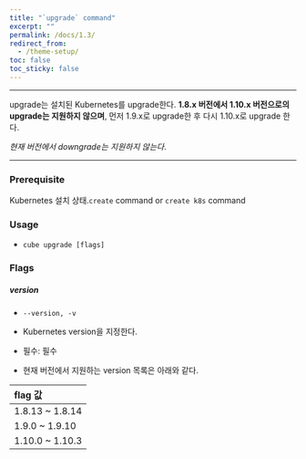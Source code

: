 ```yaml
---
title: "`upgrade` command"
excerpt: ""
permalink: /docs/1.3/
redirect_from:
  - /theme-setup/
toc: false
toc_sticky: false
---
```


---
upgrade는 설치된 Kubernetes를 upgrade한다. **1.8.x 버전에서 1.10.x 버전으로의 upgrade는 지원하지 않으며**, 먼저 1.9.x로 upgrade한 후 다시 1.10.x로 upgrade 한다.

_현재 버전에서 downgrade는 지원하지 않는다_.

---

### Prerequisite

Kubernetes 설치 상태.`create` command or `create k8s` command

### Usage

* `cube upgrade [flags]`

### Flags

##### version

* `--version, -v`

* Kubernetes version을 지정한다.

* 필수: 필수

* 현재 버전에서 지원하는 version 목록은 아래와 같다.

| flag 값 |
| :--- |
| 1.8.13 ~ 1.8.14 |
| 1.9.0 ~ 1.9.10 |
| 1.10.0 ~ 1.10.3 |
